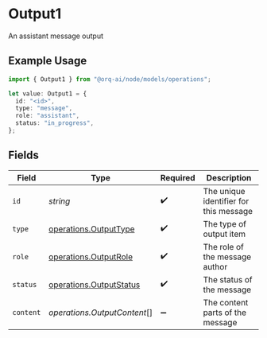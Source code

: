 # Output1

An assistant message output

## Example Usage

```typescript
import { Output1 } from "@orq-ai/node/models/operations";

let value: Output1 = {
  id: "<id>",
  type: "message",
  role: "assistant",
  status: "in_progress",
};
```

## Fields

| Field                                                              | Type                                                               | Required                                                           | Description                                                        |
| ------------------------------------------------------------------ | ------------------------------------------------------------------ | ------------------------------------------------------------------ | ------------------------------------------------------------------ |
| `id`                                                               | *string*                                                           | :heavy_check_mark:                                                 | The unique identifier for this message                             |
| `type`                                                             | [operations.OutputType](../../models/operations/outputtype.md)     | :heavy_check_mark:                                                 | The type of output item                                            |
| `role`                                                             | [operations.OutputRole](../../models/operations/outputrole.md)     | :heavy_check_mark:                                                 | The role of the message author                                     |
| `status`                                                           | [operations.OutputStatus](../../models/operations/outputstatus.md) | :heavy_check_mark:                                                 | The status of the message                                          |
| `content`                                                          | *operations.OutputContent*[]                                       | :heavy_minus_sign:                                                 | The content parts of the message                                   |